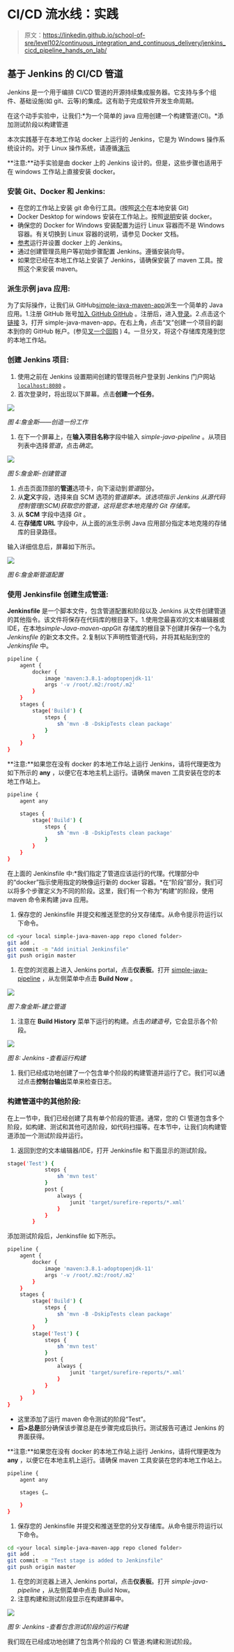 # CI/CD 流水线：实践

> 原文：<https://linkedin.github.io/school-of-sre/level102/continuous_integration_and_continuous_delivery/jenkins_cicd_pipeline_hands_on_lab/>

## 基于 Jenkins 的 CI/CD 管道

Jenkins 是一个用于编排 CI/CD 管道的开源持续集成服务器。它支持与多个组件、基础设施(如 git、云等)的集成。这有助于完成软件开发生命周期。

在这个动手实验中，让我们:*为一个简单的 java 应用创建一个构建管道(CI)。*添加测试阶段以构建管道

本次实践基于在本地工作站 docker 上运行的 Jenkins，它是为 Windows 操作系统设计的。对于 Linux 操作系统，请遵循[演示](https://www.jenkins.io/doc/tutorials/build-a-java-app-with-maven/)

**注意:**动手实验是由 docker 上的 Jenkins 设计的。但是，这些步骤也适用于在 windows 工作站上直接安装 docker。

### 安装 Git、Docker 和 Jenkins:

*   在您的工作站上安装 git 命令行工具。(按照[这个](https://suwebdev.github.io/wats-lab-faq/first-question.html#download-and-install-git)在本地安装 Git)
*   Docker Desktop for windows 安装在工作站上。按照[说明](https://docs.docker.com/docker-for-windows/install/#install-docker-desktop-on-windows)安装 docker。
*   确保您的 Docker for Windows 安装配置为运行 Linux 容器而不是 Windows 容器。有关切换到 Linux 容器的说明，请参见 Docker 文档。
*   [参考](https://www.jenkins.io/doc/tutorials/build-a-java-app-with-maven/#on-windows)运行并设置 docker 上的 Jenkins。
*   通过创建管理员用户等初始步骤配置 Jenkins。遵循安装向导。
*   如果您已经在本地工作站上安装了 Jenkins，请确保安装了 maven 工具。按照这个来安装 maven。

### 派生示例 java 应用:

为了实际操作，让我们从 GitHub[simple-java-maven-app](https://github.com/jenkins-docs/simple-java-maven-app)派生一个简单的 Java 应用。1.注册 GitHub 账号[加入 GitHub GitHub](https://github.com/signup?source=login) 。注册后，进入[登录](https://github.com/login)。2.点击这个[链接](https://github.com/jenkins-docs/simple-java-maven-app) 3，打开 simple-java-maven-app。在右上角，点击“叉”创建一个项目的副本到你的 GitHub 帐户。(参见[叉一个回购](https://help.github.com/articles/fork-a-repo/) ) 4。一旦分叉，将这个存储库克隆到您的本地工作站。

### 创建 Jenkins 项目:

1.  使用之前在 Jenkins 设置期间创建的管理员帐户登录到 Jenkins 门户网站 [`localhost:8080`](http://localhost:8080) 。
2.  首次登录时，将出现以下屏幕。点击**创建一个任务**。

![](img/da164e491c6bf4711aaf3ddb26b83801.png)

*图 4:詹金斯——创造一份工作*

1.  在下一个屏幕上，在**输入项目名称**字段中输入 *simple-java-pipeline* 。从项目列表中选择*管道*，点击*确定*。

![](img/6a931d808a5a09b95fe05e4ba90a10ad.png)

*图 5:詹金斯-创建管道*

1.  点击页面顶部的**管道**选项卡，向下滚动到*管道*部分。
2.  从**定义**字段，选择来自 SCM 选项的*管道脚本。该选项指示 Jenkins 从源代码控制管理(SCM)获取您的管道，这将是您本地克隆的 Git 存储库。*
3.  从 **SCM** 字段中选择 *Git* 。
4.  在**存储库 URL** 字段中，从上面的派生示例 Java 应用部分指定本地克隆的存储库的目录路径。

输入详细信息后，屏幕如下所示。

![](img/8a97bdfa207661707b807203caac5d90.png)

*图 6:詹金斯管道配置*

### 使用 Jenkinsfile 创建生成管道:

**Jenkinsfile** 是一个脚本文件，包含管道配置和阶段以及 Jenkins 从文件创建管道的其他指令。该文件将保存在代码库的根目录下。1.使用您最喜欢的文本编辑器或 IDE，在本地*simple-Java-maven-app*Git 存储库的根目录下创建并保存一个名为 *Jenkinsfile* 的新文本文件。2.复制以下声明性管道代码，并将其粘贴到空的 *Jenkinsfile* 中。

```sh
pipeline {
    agent {
        docker {
            image 'maven:3.8.1-adoptopenjdk-11' 
            args '-v /root/.m2:/root/.m2' 
        }
    }
    stages {
        stage('Build') { 
            steps {
                sh 'mvn -B -DskipTests clean package' 
            }
        }
    }
} 
```

**注意:**如果您在没有 docker 的本地工作站上运行 Jenkins，请将代理更改为如下所示的 **any** ，以便它在本地主机上运行。请确保 maven 工具安装在您的本地工作站上。

```sh
pipeline {
    agent any

    stages {
        stage('Build') { 
            steps {
                sh 'mvn -B -DskipTests clean package' 
            }
        }
    }
} 
```

在上面的 Jenkinsfile 中:*我们指定了管道应该运行的代理。代理部分中的“docker”指示使用指定的映像运行新的 docker 容器。*在“阶段”部分，我们可以将多个步骤定义为不同的阶段。这里，我们有一个称为“构建”的阶段，使用 maven 命令来构建 java 应用。

1.  保存您的 Jenkinsfile 并提交和推送至您的分叉存储库。从命令提示符运行以下命令。

```sh
cd <your local simple-java-maven-app repo cloned folder>
git add .
git commit -m "Add initial Jenkinsfile"
git push origin master 
```

1.  在您的浏览器上进入 Jenkins portal，点击**仪表板**。打开 [simple-java-pipeline](http://localhost:8080/job/simple-java-pipeline/) ，从左侧菜单中点击 **Build Now** 。

![](img/9789233004863dd006276de25548f799.png)

*图 7:詹金斯-建立管道*

1.  注意在 **Build History** 菜单下运行的构建。点击*的建造号*，它会显示各个阶段。

![](img/9481c69bbd2864cca1ccd6c16b285a5a.png)

*图 8: Jenkins -查看运行构建*

1.  我们已经成功地创建了一个包含单个阶段的构建管道并运行了它。我们可以通过点击**控制台输出**菜单来检查日志。

### 构建管道中的其他阶段:

在上一节中，我们已经创建了具有单个阶段的管道。通常，您的 CI 管道包含多个阶段，如构建、测试和其他可选阶段，如代码扫描等。在本节中，让我们向构建管道添加一个测试阶段并运行。

1.  返回到您的文本编辑器/IDE，打开 Jenkinsfile 和下面显示的测试阶段。

```sh
stage('Test') {
            steps {
                sh 'mvn test'
            }
            post {
                always {
                    junit 'target/surefire-reports/*.xml'
                }
            }
        } 
```

添加测试阶段后，Jenkinsfile 如下所示。

```sh
pipeline {
    agent {
        docker {
            image 'maven:3.8.1-adoptopenjdk-11' 
            args '-v /root/.m2:/root/.m2' 
        }
    }
    stages {
        stage('Build') { 
            steps {
                sh 'mvn -B -DskipTests clean package' 
            }
        }
        stage('Test') {
            steps {
                sh 'mvn test'
            }
            post {
                always {
                    junit 'target/surefire-reports/*.xml'
                }
            }
        }
    }
} 
```

*   这里添加了运行 maven 命令测试的阶段“Test”。
*   **后>总是**部分确保该步骤总是在步骤完成后执行。测试报告可通过 Jenkins 的界面获得。

**注意:**如果您在没有 docker 的本地工作站上运行 Jenkins，请将代理更改为 **any** ，以便它在本地主机上运行。请确保 maven 工具安装在您的本地工作站上。

```sh
pipeline {
    agent any

    stages {…

    }
} 
```

1.  保存您的 Jenkinsfile 并提交和推送至您的分叉存储库。从命令提示符运行以下命令。

```sh
cd <your local simple-java-maven-app repo cloned folder>
git add .
git commit -m "Test stage is added to Jenkinsfile"
git push origin master 
```

1.  在您的浏览器上进入 Jenkins portal，点击**仪表板**。打开 *simple-java-pipeline* ，从左侧菜单中点击 Build Now。
2.  注意构建和测试阶段显示在构建屏幕中。

![](img/6fed1f9957cd272b2af37aeb18c30ed2.png)

*图 9: Jenkins -查看包含测试阶段的运行构建*

我们现在已经成功地创建了包含两个阶段的 CI 管道:构建和测试阶段。